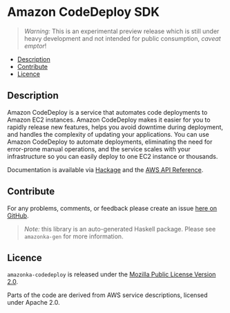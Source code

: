 # Amazon CodeDeploy SDK

> _Warning:_ This is an experimental preview release which is still under heavy development and not intended for public consumption, _caveat emptor_!

* [Description](#description)
* [Contribute](#contribute)
* [Licence](#licence)

## Description

Amazon CodeDeploy is a service that automates code deployments to Amazon EC2
instances. Amazon CodeDeploy makes it easier for you to rapidly release new
features, helps you avoid downtime during deployment, and handles the
complexity of updating your applications. You can use Amazon CodeDeploy to
automate deployments, eliminating the need for error-prone manual operations,
and the service scales with your infrastructure so you can easily deploy to
one EC2 instance or thousands.

Documentation is available via [Hackage](http://hackage.haskell.org/package/amazonka-codedeploy)
and the [AWS API Reference](http://docs.aws.amazon.com/codedeploy/latest/APIReference/Welcome.html).


## Contribute

For any problems, comments, or feedback please create an issue [here on GitHub](https://github.com/brendanhay/amazonka/issues).

> _Note:_ this library is an auto-generated Haskell package. Please see `amazonka-gen` for more information.


## Licence

`amazonka-codedeploy` is released under the [Mozilla Public License Version 2.0](http://www.mozilla.org/MPL/).

Parts of the code are derived from AWS service descriptions, licensed under Apache 2.0.
